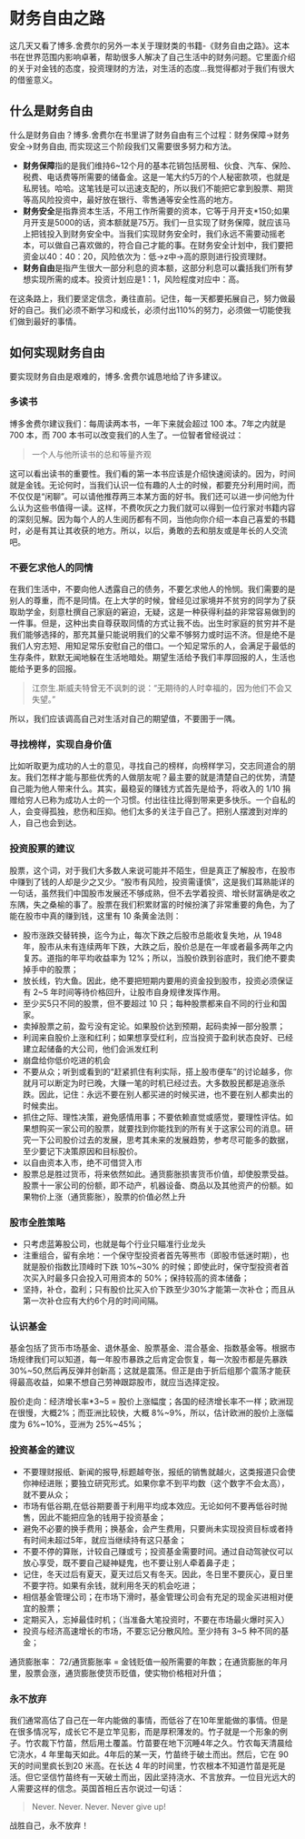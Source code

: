 # 财务自由之路

这几天又看了博多.舍费尔的另外一本关于理财类的书籍-《财务自由之路》。这本书在世界范围内影响卓著，帮助很多人解决了自己生活中的财务问题。它里面介绍的关于对金钱的态度，投资理财的方法，对生活的态度...我觉得都对于我们有很大的借鉴意义。

## 什么是财务自由

什么是财务自由？博多.舍费尔在书里讲了财务自由有三个过程：财务保障→财务安全→财务自由, 而实现这三个阶段我们又需要很多努力和方法。

- **财务保障**指的是我们维持6~12个月的基本花销包括房租、伙食、汽车、保险、税费、电话费等所需要的储备金。这是一笔大约5万的个人秘密款项，也就是私房钱。哈哈。这笔钱是可以迅速支配的，所以我们不能把它拿到股票、期货等高风险投资中，最好放在银行、零售通等安全性高的地方。
- **财务安全**是指靠资本生活，不用工作所需要的资本，它等于月开支*150;如果月开支是5000的话，资本额就是75万。我们一旦实现了财务保障，就应该马上把钱投入到财务安全中。当我们实现财务安全时，我们永远不需要动摇老本，可以做自己喜欢做的，符合自己才能的事。在财务安全计划中，我们要把资金以40：40：20，风险依次为：低→z中→高的原则进行投资理财。
- **财务自由**是指产生很大一部分利息的资本额，这部分利息可以囊括我们所有梦想实现所需的成本。投资计划应是1：1，风险程度对应中：高。

在这条路上，我们要坚定信念，勇往直前。记住，每一天都要拓展自己，努力做最好的自己。我们必须不断学习和成长，必须付出110%的努力，必须做一切能使我们做到最好的事情。

## 如何实现财务自由

要实现财务自由是艰难的，博多.舍费尔诚恳地给了许多建议。

### 多读书

博多舍费尔建议我们：每周读两本书，一年下来就会超过 100 本。7年之内就是 700 本，而 700 本书可以改变我们的人生了。一位智者曾经说过：
> 一个人与他所读书的总和等量齐观

这可以看出读书的重要性。我们看的第一本书应该是介绍快速阅读的。因为，时间就是金钱。无论何时，当我们认识一位有趣的人士的时候，都要充分利用时间，而不仅仅是“闲聊”。可以请他推荐两三本某方面的好书。我们还可以进一步问他为什么认为这些书值得一读。这样，不费吹灰之力我们就可以得到一位行家对书籍内容的深刻见解。因为每个人的人生阅历都有不同，当他向你介绍一本自己喜爱的书籍时，必是有其让其收获的地方。所以，以后，勇敢的去和朋友或是年长的人交流吧。

### 不要乞求他人的同情

在我们生活中，不要向他人透露自己的债务，不要乞求他人的怜悯。我们需要的是别人的尊重，而不是同情。在上大学的时候，曾经见过家境并不贫穷的同学为了获取助学金，刻意杜撰自己家庭的窘迫，无疑，这是一种获得利益的非常容易做到的一件事。但是，这种出卖自尊获取同情的方式让我不齿。出生时家庭的贫穷并不是我们能够选择的，那充其量只能说明我们的父辈不够努力或时运不济。但是绝不是我们人穷志短、用知足常乐安慰自己的借口。一个知足常乐的人，会满足于最低的生存条件，默默无闻地躲在生活地暗处。期望生活给予我们丰厚回报的人，生活也能给予更多的回报。
> 江奈生.斯威夫特曾无不讽刺的说：“无期待的人时幸福的，因为他们不会又失望。” 

所以，我们应该调高自己对生活对自己的期望值，不要圉于一隅。

### 寻找榜样，实现自身价值

比如听取更为成功的人士的意见，寻找自己的榜样，向榜样学习，交志同道合的朋友。我们怎样才能与那些优秀的人做朋友呢？最主要的就是清楚自己的优势，清楚自己能为他人带来什么。其实，最稳妥的赚钱方式首先是给予，将收入的 1/10 捐赠给穷人已称为成功人士的一个习惯。付出往往比得到带来更多快乐。一个自私的人，会变得孤独，悲伤和压抑。他们太多的关注于自己了。把别人摆渡到对岸的人，自己也会到达。

### 投资股票的建议

股票，这个词，对于我们大多数人来说可能并不陌生，但是真正了解股市，在股市中赚到了钱的人却是少之又少。“股市有风险，投资需谨慎”，这是我们耳熟能详的一句话，虽然我们中国股市发展还不够成熟，但不去学着投资、增长财富确是收之东隅，失之桑榆的事了。股票在我们积累财富的时候扮演了非常重要的角色，为了能在股市中真的赚到钱，这里有 10 条黄金法则：

- 股市涨跌交替转换，迄今为止，每次下跌之后股市总能收复失地，从 1948 年，股市从未有连续两年下跌，大跌之后，股价总是在一年或者最多两年之内复苏。道指的年平均收益率为 12%；所以，当股价跌到谷底时，我们绝不要卖掉手中的股票；
- 放长线，钓大鱼。因此，绝不要把短期内要用的资金投到股市，投资必须保证有 2~5 年时间等待价格回升，让股市自身规律发挥作用。
- 至少买5只不同的股票，但不要超过 10 只；每种股票都来自不同的行业和国家。
- 卖掉股票之前，盈亏没有定论。如果股价达到预期，起码卖掉一部分股票；
- 利润来自股价上涨和红利；如果想享受红利，应当投资于盈利状态良好、已经建立起储备的大公司，他们会派发红利
- 崩盘给你低价吃进的机会
- 不要从众；听到或看到的“赶紧抓住有利实际，搭上股市便车”的讨论越多，你就月可以断定为时已晚，大赚一笔的时机已经过去。大多数股民都是追涨杀跌。因此，记住：永远不要在别人都买进的时候买进，也不要在别人都卖出的时候卖出。
- 抓住之际、理性决策，避免感情用事；不要依赖直觉或感觉，要理性评估。如果想购买一家公司的股票，就要找到你能找到的所有关于这家公司的消息。研究一下公司股价过去的发展，思考其未来的发展趋势，参考尽可能多的数据，至少要记下决策原因和目标股价。
- 以自由资本入市，绝不可借贷入市
- 股票总是胜过货币，将来依然如此。通货膨胀损害货币价值，却使股票受益。股票十一家公司的份额，即不动产，机器设备、商品以及其他资产的份额。如果物价上涨（通货膨胀），股票的价值必然上升

### 股市全胜策略

- 只考虑蓝筹股公司，也就是每个行业只瞄准行业龙头
- 注重组合，留有余地：一个保守型投资者首先等熊市（即股市低迷时期），也就是股价指数比顶峰时下跌 10%~30% 的时候；即使此时，保守型投资者首次买入时最多只会投入可用资本的 50%；保持较高的资本储备；
- 坚持，补仓，盈利；只有股价比买入价下跌至少30%才能第一次补仓；而且从第一次补仓应有大约6个月的时间间隔。

### 认识基金

基金包括了货币市场基金、退休基金、股票基金、混合基金、指数基金等。根据市场规律我们可以知道，每一年股市暴跌之后肯定会恢复，每一次股市都是先暴跌30%~50,然后再反弹并创新高；这就是震荡。但正是由于折后组那个震荡才能获得最高收益，如果不想自己劳神跟踪股市，就应当选择定投。

股价走向：经济增长率*3~5 = 股价上涨幅度；各国的经济增长率不一样；欧洲现在很慢，大概2%；而亚洲比较快，大概 8%~9%，所以，估计欧洲的股价上涨幅度为    6%~10%，亚洲为 25%~45%；

### 投资基金的建议

- 不要理财报纸、新闻的报导,标题越夸张，报纸的销售就越火，这类报道只会使你神经进账；要独立研究形式。如果你拿不到平均数（这个数字不会太高），就不要从众；
- 市场有低谷期,在低谷期要善于利用平均成本效应。无论如何不要再低谷时抛售，因此不能把应急的钱用于投资基金；
- 避免不必要的换手费用；换基金，会产生费用，只要尚未实现投资目标或者持有时间未超过5年，就应当继续持有这只基金；
- 不要不停的算账，计较自己赚或亏；投资基金需要时间。通过自动驾驶仪可以放心享受，既不要自己疑神疑鬼，也不要让别人牵着鼻子走；
- 记住，冬天过后有夏天，夏天过后又有冬天。因此，冬日里不要灰心，夏日里不要字符。如果有余钱，就利用冬天的机会吃进；
- 相信基金管理公司；在市场下滑时，基金管理公司会有充足的现金买进相对便宜的股票；
- 定期买入，忘掉最佳时机；（当准备大笔投资时，不要在市场最火爆时买入）
- 投资与经济高速增长的市场，不要忘记分散风险。至少持有 3~5 种不同的基金；

通货膨胀率： 72/通货膨胀率 = 金钱贬值一般所需要的年数；在通货膨胀的年月里，股票会涨，通货膨胀使货币贬值，使实物价格相对升值；

### 永不放弃

我们通常高估了自己在一年内能做的事情，而低谷了在10年里能做的事情。但是在很多情况写，成长它不是立竿见影，而是厚积薄发的。竹子就是一个形象的例子。竹农裁下竹苗，然后用土覆盖。竹苗要在地下沉睡4年之久。竹农每天清晨给它浇水，4 年里每天如此。4年后的某一天，竹苗终于破土而出。然后，它在 90 天的时间里疯长到20 米高。在长达 4 年的时间里，竹农根本不知道竹苗是死是活。但它坚信竹苗终有一天破土而出，因此坚持浇水、不言放弃。一位目光远大的人需要这样的信念。英国首相丘吉尔说过一句话：

> Never. Never. Never. Never  give up!

战胜自己，永不放弃！
